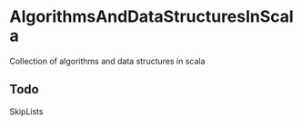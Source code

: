# AlgorithmsAndDataStructuresInScala
Collection of algorithms and data structures in scala

## Todo
SkipLists
